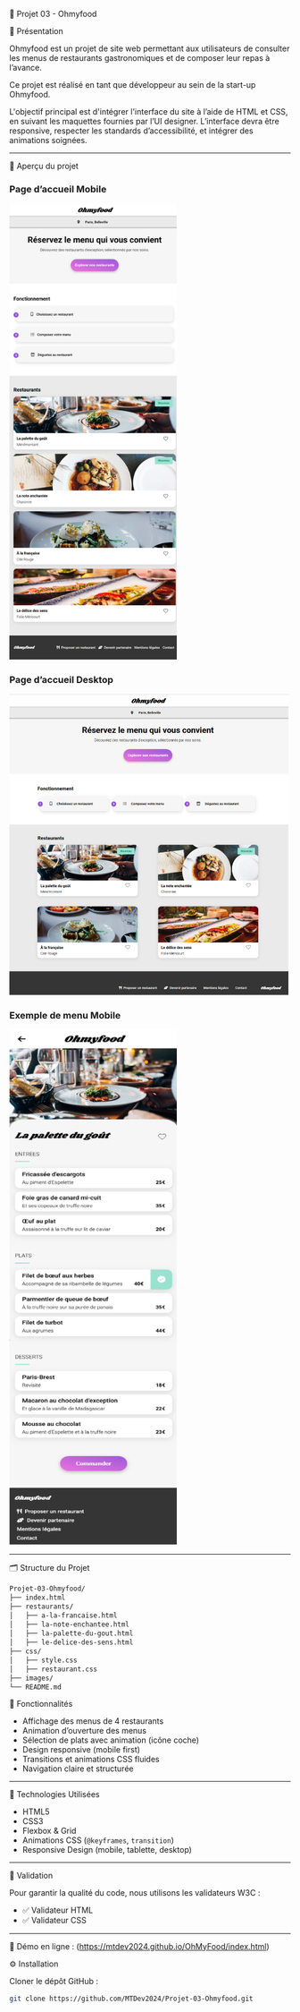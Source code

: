 🌟 Projet 03 - Ohmyfood

📖 Présentation

Ohmyfood est un projet de site web permettant aux utilisateurs de consulter les menus de restaurants gastronomiques et de composer leur repas à l’avance.

Ce projet est réalisé en tant que développeur au sein de la start-up Ohmyfood.

L'objectif principal est d'intégrer l'interface du site à l’aide de HTML et CSS, en suivant les maquettes fournies par l’UI designer. 
L’interface devra être responsive, respecter les standards d’accessibilité, et intégrer des animations soignées.

---

📸 Aperçu du projet

### Page d’accueil Mobile
<img src="./images/screenshots/mobile.png" alt="Vue mobile" width="300"/>

### Page d’accueil Desktop 
<img src="./images/screenshots/desktop.png" alt="Accueil Ohmyfood" width="500"/>

### Exemple de menu Mobile
<img src="./images/screenshots/menu-mobile.png" alt="Menu restaurant" width="300"/>


---

🗂️ Structure du Projet

```
Projet-03-Ohmyfood/  
├── index.html 
├── restaurants/
│   ├── a-la-francaise.html
│   ├── la-note-enchantee.html
│   ├── la-palette-du-gout.html
│   ├── le-delice-des-sens.html
├── css/  
│   ├── style.css
│   ├── restaurant.css
├── images/ 
└── README.md

```

🚀 Fonctionnalités

- Affichage des menus de 4 restaurants
- Animation d’ouverture des menus
- Sélection de plats avec animation (icône coche)
- Design responsive (mobile first)
- Transitions et animations CSS fluides
- Navigation claire et structurée

---

🔧 Technologies Utilisées

- HTML5
- CSS3
- Flexbox & Grid
- Animations CSS (`@keyframes`, `transition`)
- Responsive Design (mobile, tablette, desktop)

---

📝 Validation

Pour garantir la qualité du code, nous utilisons les validateurs W3C :

- ✅ Validateur HTML  
- ✅ Validateur CSS

---

🔗 Démo en ligne :
(https://mtdev2024.github.io/OhMyFood/index.html)


⚙️ Installation

Cloner le dépôt GitHub :

```bash
git clone https://github.com/MTDev2024/Projet-03-Ohmyfood.git
